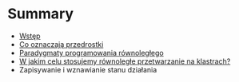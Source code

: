 # Summary

* [Wstęp](README.md)
* [Co oznaczają przedrostki](chapter1.md)
* [Paradygmaty programowania równoległego](paradygmaty_programowania_rownoleglego.md)
* [W jakim celu stosujemy równoległe przetwarzanie na klastrach?](w_jakim_celu_stosujemy_rownolegle_przetwarzanie_na_klastrach.md)
*   Zapisywanie i wznawianie stanu działania

